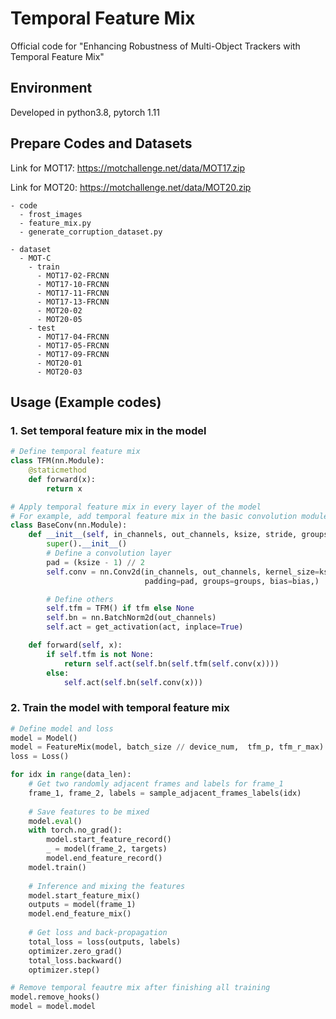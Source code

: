 # Temporal Feature Mix
Official code for "Enhancing Robustness of Multi-Object Trackers with Temporal Feature Mix"

## Environment
Developed in python3.8, pytorch 1.11

## Prepare Codes and Datasets
Link for MOT17: https://motchallenge.net/data/MOT17.zip

Link for MOT20: https://motchallenge.net/data/MOT20.zip

```
- code
  - frost_images
  - feature_mix.py
  - generate_corruption_dataset.py

- dataset
  - MOT-C
    - train
      - MOT17-02-FRCNN
      - MOT17-10-FRCNN
      - MOT17-11-FRCNN
      - MOT17-13-FRCNN
      - MOT20-02
      - MOT20-05
    - test
      - MOT17-04-FRCNN
      - MOT17-05-FRCNN
      - MOT17-09-FRCNN
      - MOT20-01
      - MOT20-03
```

## Usage (Example codes)
### 1. Set temporal feature mix in the model
```python
# Define temporal feature mix
class TFM(nn.Module):
    @staticmethod
    def forward(x):
        return x

# Apply temporal feature mix in every layer of the model
# For example, add temporal feature mix in the basic convolution module of the model
class BaseConv(nn.Module):
    def __init__(self, in_channels, out_channels, ksize, stride, groups=1, bias=False, act="silu", tfm=False):
        super().__init__()
        # Define a convolution layer
        pad = (ksize - 1) // 2
        self.conv = nn.Conv2d(in_channels, out_channels, kernel_size=ksize, stride=stride,
                              padding=pad, groups=groups, bias=bias,)

        # Define others
        self.tfm = TFM() if tfm else None
        self.bn = nn.BatchNorm2d(out_channels)
        self.act = get_activation(act, inplace=True)

    def forward(self, x):
        if self.tfm is not None:
            return self.act(self.bn(self.tfm(self.conv(x))))
        else:
            self.act(self.bn(self.conv(x)))
```

### 2. Train the model with temporal feature mix
```python
# Define model and loss
model = Model()
model = FeatureMix(model, batch_size // device_num,  tfm_p, tfm_r_max)
loss = Loss()

for idx in range(data_len):
    # Get two randomly adjacent frames and labels for frame_1
    frame_1, frame_2, labels = sample_adjacent_frames_labels(idx)
    
    # Save features to be mixed
    model.eval()
    with torch.no_grad():
        model.start_feature_record()
        _ = model(frame_2, targets)
        model.end_feature_record()
    model.train()
    
    # Inference and mixing the features
    model.start_feature_mix()
    outputs = model(frame_1)
    model.end_feature_mix()
    
    # Get loss and back-propagation
    total_loss = loss(outputs, labels)
    optimizer.zero_grad()
    total_loss.backward()
    optimizer.step()

# Remove temporal feautre mix after finishing all training
model.remove_hooks()
model = model.model
```
